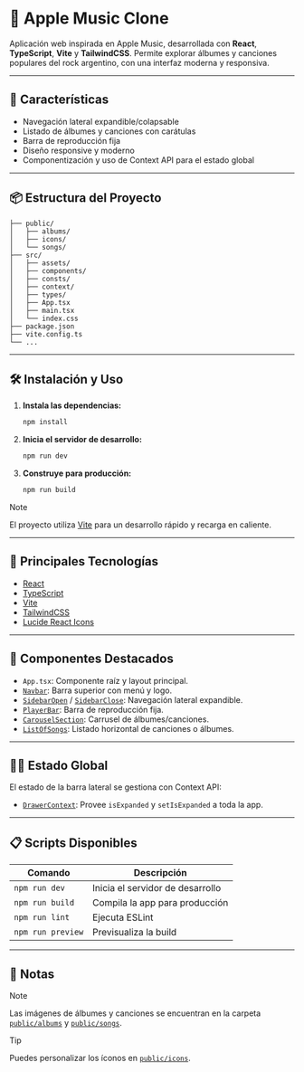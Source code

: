 # 🎵 Apple Music Clone

Aplicación web inspirada en Apple Music, desarrollada con **React**, **TypeScript**, **Vite** y **TailwindCSS**. Permite explorar álbumes y canciones populares del rock argentino, con una interfaz moderna y responsiva.

---

## 🚀 Características

- Navegación lateral expandible/colapsable
- Listado de álbumes y canciones con carátulas
- Barra de reproducción fija
- Diseño responsive y moderno
- Componentización y uso de Context API para el estado global

---

## 📦 Estructura del Proyecto

```
├── public/
│   ├── albums/
│   ├── icons/
│   └── songs/
├── src/
│   ├── assets/
│   ├── components/
│   ├── consts/
│   ├── context/
│   ├── types/
│   ├── App.tsx
│   ├── main.tsx
│   └── index.css
├── package.json
├── vite.config.ts
└── ...
```

---

## 🛠️ Instalación y Uso

1. **Instala las dependencias:**
   ```sh
   npm install
   ```

2. **Inicia el servidor de desarrollo:**
   ```sh
   npm run dev
   ```

3. **Construye para producción:**
   ```sh
   npm run build
   ```

> [!NOTE]
> El proyecto utiliza [Vite](https://vitejs.dev/) para un desarrollo rápido y recarga en caliente.

---

## 🧩 Principales Tecnologías

- [React](https://react.dev/)
- [TypeScript](https://www.typescriptlang.org/)
- [Vite](https://vitejs.dev/)
- [TailwindCSS](https://tailwindcss.com/)
- [Lucide React Icons](https://lucide.dev/)

---

## 📂 Componentes Destacados

- `App.tsx`: Componente raíz y layout principal.
- [`Navbar`](src/components/Navbar.tsx): Barra superior con menú y logo.
- [`SidebarOpen`](src/components/SidebarOpen.tsx) / [`SidebarClose`](src/components/SidebarClose.tsx): Navegación lateral expandible.
- [`PlayerBar`](src/components/Playerbar.tsx): Barra de reproducción fija.
- [`CarouselSection`](src/components/CarouselSection.tsx): Carrusel de álbumes/canciones.
- [`ListOfSongs`](src/components/ListOfSongs.tsx): Listado horizontal de canciones o álbumes.

---

## 🧑‍💻 Estado Global

El estado de la barra lateral se gestiona con Context API:

- [`DrawerContext`](src/context/drawer.tsx): Provee `isExpanded` y `setIsExpanded` a toda la app.

---

## 📋 Scripts Disponibles

| Comando         | Descripción                        |
|-----------------|------------------------------------|
| `npm run dev`   | Inicia el servidor de desarrollo   |
| `npm run build` | Compila la app para producción     |
| `npm run lint`  | Ejecuta ESLint                    |
| `npm run preview` | Previsualiza la build            |

---

## 📝 Notas

> [!NOTE]
> Las imágenes de álbumes y canciones se encuentran en la carpeta [`public/albums`](public/albums) y [`public/songs`](public/songs).

> [!TIP]
> Puedes personalizar los íconos en [`public/icons`](public/icons).
